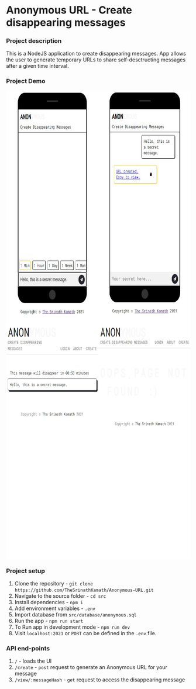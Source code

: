# Anonymous URL - Create disappearing messages

### Project description
This is a NodeJS application to create disappearing messages. App allows the user to generate temporary URLs to share self-desctructing messages after a given time interval.

### Project Demo
<div style="display: grid; grid-template-columns: repeat(2,50%); justify-items: center;">
  <img src="./docs/screenshots/send-message.jpg" height="640" alt="create anonymous url">
  <img src="./docs/screenshots/get-secret-url.jpg" height="640" alt="get-secret-url">
</div>

<div style="display: grid; grid-template-columns: repeat(2,50%); justify-items: center;">
  <img src="./docs/screenshots/view-message.jpg" height="640" alt="view message">
  <img src="./docs/screenshots/link-expiry.jpg" height="640" alt="link-expiry">
</div>

### Project setup
1) Clone the repository - `git clone https://github.com/TheSrinathKamath/Anonymous-URL.git`
2) Navigate to the source folder - `cd src`
3) Install dependencies - `npm i`
4) Add environment variables - `.env`
5) Import database from `src/database/anonymous.sql`
6) Run the app - `npm run start`
7) To Run app in development mode - `npm run dev`
8) Visit `localhost:2021` or `PORT` can be defined in the `.env` file.

### API end-points
1) `/` - loads the UI
2) `/create` - `post` request to generate an Anonymous URL for your message
4) `/view/:messageHash` - `get` request to access the disappearing message
